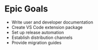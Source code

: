 # Epic Goals
- Write user and developer documentation
- Create VS Code extension package
- Set up release automation
- Establish distribution channels
- Provide migration guides
